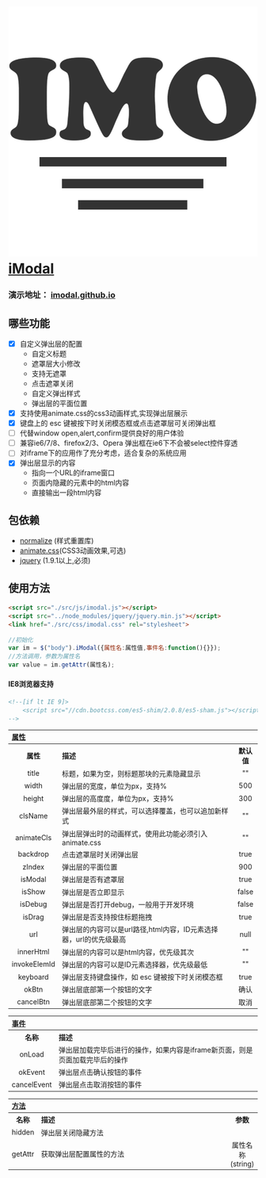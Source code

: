 # ![Project Icon](./favicon.ico)[iModal](https://github.com/smachen/iModal.git) #
### 演示地址： [imodal.github.io](https://imodal.github.io) ###

## 哪些功能 ##
  - [x] 自定义弹出层的配置
    - 自定义标题
    - 遮罩层大小修改
    - 支持无遮罩
    - 点击遮罩关闭
    - 自定义弹出样式
    - 弹出层的平面位置
  - [x] 支持使用animate.css的css3动画样式,实现弹出层展示
  - [x] 键盘上的 esc 键被按下时关闭模态框或点击遮罩层可关闭弹出框
  - [ ] 代替window open,alert,confirm提供良好的用户体验
  - [ ] 兼容ie6/7/8、firefox2/3、Opera 弹出框在ie6下不会被select控件穿透
  - [ ] 对iframe下的应用作了充分考虑，适合复杂的系统应用
  - [x] 弹出层显示的内容
    - 指向一个URL的iframe窗口 
    - 页面内隐藏的元素中的html内容 
    - 直接输出一段html内容

## 包依赖 ##
- [normalize](https://github.com/necolas/normalize.css) (样式重置库)
- [animate.css](https://github.com/daneden/animate.css)(CSS3动画效果,可选)
- [jquery](https://github.com/jquery/jquery) (1.9.1以上,必须)

## 使用方法 ##
```html 
<script src="./src/js/imodal.js"></script>
<script src="../node_modules/jquery/jquery.min.js"></script>
<link href="./src/css/imodal.css" rel="stylesheet">
```
```javascript
//初始化
var im = $("body").iModal({属性名:属性值,事件名:function(){}});
//方法调用，参数为属性名
var value = im.getAttr(属性名);
```

#### IE8浏览器支持 ##
```html 
<!--[if lt IE 9]>
    <script src="//cdn.bootcss.com/es5-shim/2.0.8/es5-sham.js"></script><![endif]
-->
```

<table width="100%">
    <tr>
        <th colspan="3" align="left" width="100%">
            <a href="#props" name="props">属性</a>
        </th>
    </tr>
	<tr>
		<th width="8%" align="center">属性</th>
		<th width="82%" align="left">描述</th>
		<th width="10%" align="center">默认值</th>
	</tr>
	<tr>
    	<td align="center">title</td>
    	<td>标题，如果为空，则标题那块的元素隐藏显示</td>
    	<td align="center">""</td>
    </tr>
    <tr>
        <td align="center">width</td>
        <td>弹出层的宽度，单位为px，支持%</td>
        <td align="center">500</td>
    </tr>
    <tr>
        <td align="center">height</td>
        <td>弹出层的高度度，单位为px，支持%</td>
        <td align="center">300</td>
    </tr>
    <tr>
        <td align="center">clsName</td>
        <td>弹出层最外层的样式，可以选择覆盖，也可以追加新样式</td>
        <td align="center">""</td>
    </tr>
    <tr>
        <td align="center">animateCls</td>
        <td>弹出层弹出时的动画样式，使用此功能必须引入animate.css</td>
        <td align="center">""</td>
    </tr>
    <tr>
        <td align="center">backdrop</td>
        <td>点击遮罩层时关闭弹出层</td>
        <td align="center">true</td>
    </tr>
    <tr>
        <td align="center">zIndex</td>
        <td>弹出层的平面位置</td>
        <td align="center">900</td>
    </tr>
    <tr>
        <td align="center">isModal</td>
        <td>弹出层是否有遮罩层</td>
        <td align="center">true</td>
    </tr>
    <tr>
        <td align="center">isShow</td>
        <td>弹出层是否立即显示</td>
        <td align="center">false</td>
    </tr>
    <tr>
        <td align="center">isDebug</td>
        <td>弹出层是否打开debug，一般用于开发环境</td>
        <td align="center">false</td>
    </tr>
    <tr>
        <td align="center">isDrag</td>
        <td>弹出层是否支持按住标题拖拽</td>
        <td align="center">true</td>
    </tr>
    <tr>
        <td align="center">url</td>
        <td>弹出层的内容可以是url路径,html内容，ID元素选择器，url的优先级最高</td>
        <td align="center">null</td>
    </tr>
    <tr>
        <td align="center">innerHtml</td>
        <td>弹出层的内容可以是html内容，优先级其次</td>
        <td align="center">""</td>
    </tr>
    <tr>
        <td align="center">invokeElemId</td>
        <td>弹出层的内容可以是ID元素选择器，优先级最低</td>
        <td align="center">""</td>
    </tr>
    <tr>
        <td align="center">keyboard</td>
        <td>弹出层支持键盘操作，如 esc 键被按下时关闭模态框</td>
        <td align="center">true</td>
    </tr>
    <tr>
        <td align="center">okBtn</td>
        <td>弹出层底部第一个按钮的文字</td>
        <td align="center">确认</td>
    </tr>
    <tr>
        <td align="center">cancelBtn</td>
        <td>弹出层底部第二个按钮的文字</td>
        <td align="center">取消</td>
    </tr>
</table>

<table width="100%">
    <tr>
        <th colspan="3" align="left" width="100%">
            <a href="#meths" name="meths">事件</a>
        </th>
    </tr>
	<tr>
		<th width="10%" align="center">名称</th>
        <th width="90%" align="left">描述</th>
	</tr>
	<tr>
        <td align="center">onLoad</td>
        <td>弹出层加载完毕后进行的操作，如果内容是iframe新页面，则是页面加载完毕后的操作</td>
    </tr>
    <tr>
        <td align="center">okEvent</td>
        <td>弹出层点击确认按钮的事件</td>
    </tr>
    <tr>
        <td align="center">cancelEvent</td>
        <td>弹出层点击取消按钮的事件</td>
    </tr>
</table>

<table width="100%">
    <tr>
        <th colspan="3" align="left" width="100%">
            <a href="#meths" name="meths">方法</a>
        </th>
    </tr>
	<tr>
		<th width="8%" align="center">名称</th>
        <th width="82%" align="left">描述</th>
        <th width="10%" align="center">参数</th>
	</tr>
	<tr>
        <td align="center">hidden</td>
        <td>弹出层关闭隐藏方法</td>
        <td align="center"></td>
    </tr>
    <tr>
        <td align="center">getAttr</td>
        <td>获取弹出层配置属性的方法</td>
        <td align="center">属性名称(string)</td>
    </tr>
</table>
